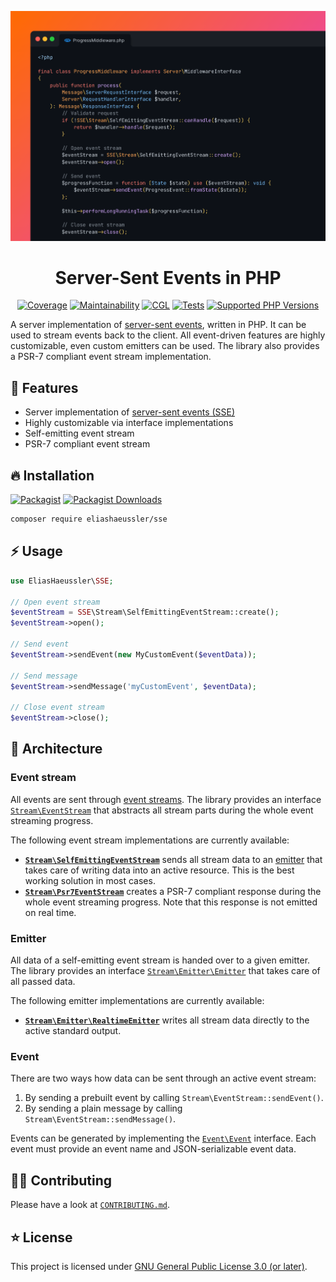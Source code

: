 <div align="center">

[![Screenshot](docs/code-example.png)](#-installation)

# Server-Sent Events in PHP

[![Coverage](https://img.shields.io/codecov/c/github/eliashaeussler/sse?logo=codecov&token=t0a6qwwbzs)](https://codecov.io/gh/eliashaeussler/sse)
[![Maintainability](https://img.shields.io/codeclimate/maintainability/eliashaeussler/sse?logo=codeclimate)](https://codeclimate.com/github/eliashaeussler/sse/maintainability)
[![CGL](https://img.shields.io/github/actions/workflow/status/eliashaeussler/sse/cgl.yaml?label=cgl&logo=github)](https://github.com/eliashaeussler/sse/actions/workflows/cgl.yaml)
[![Tests](https://img.shields.io/github/actions/workflow/status/eliashaeussler/sse/tests.yaml?label=tests&logo=github)](https://github.com/eliashaeussler/sse/actions/workflows/tests.yaml)
[![Supported PHP Versions](https://img.shields.io/packagist/dependency-v/eliashaeussler/sse/php?logo=php)](https://packagist.org/packages/eliashaeussler/sse)

</div>

A server implementation of [server-sent events][1], written in PHP.
It can be used to stream events back to the client. All event-driven
features are highly customizable, even custom emitters can be used.
The library also provides a PSR-7 compliant event stream implementation.

## 🚀 Features

* Server implementation of [server-sent events (SSE)][1]
* Highly customizable via interface implementations
* Self-emitting event stream
* PSR-7 compliant event stream

## 🔥 Installation

[![Packagist](https://img.shields.io/packagist/v/eliashaeussler/sse?label=version&logo=packagist)](https://packagist.org/packages/eliashaeussler/sse)
[![Packagist Downloads](https://img.shields.io/packagist/dt/eliashaeussler/sse?color=brightgreen)](https://packagist.org/packages/eliashaeussler/sse)

```bash
composer require eliashaeussler/sse
```

## ⚡ Usage

```php
use EliasHaeussler\SSE;

// Open event stream
$eventStream = SSE\Stream\SelfEmittingEventStream::create();
$eventStream->open();

// Send event
$eventStream->sendEvent(new MyCustomEvent($eventData));

// Send message
$eventStream->sendMessage('myCustomEvent', $eventData);

// Close event stream
$eventStream->close();
```

## 🎢 Architecture

### Event stream

All events are sent through [event streams][2]. The library provides an
interface [`Stream\EventStream`](src/Stream/EventStream.php) that abstracts
all stream parts during the whole event streaming progress.

The following event stream implementations are currently available:

* [**`Stream\SelfEmittingEventStream`**](src/Stream/SelfEmittingEventStream.php)
  sends all stream data to an [emitter](#emitter) that takes care of writing
  data into an active resource. This is the best working solution in most cases.
* [**`Stream\Psr7EventStream`**](src/Stream/Psr7EventStream.php) creates a
  PSR-7 compliant response during the whole event streaming progress. Note
  that this response is not emitted on real time.

### Emitter

All data of a self-emitting event stream is handed over to a given emitter.
The library provides an interface [`Stream\Emitter\Emitter`](src/Stream/Emitter/Emitter.php)
that takes care of all passed data.

The following emitter implementations are currently available:

* [**`Stream\Emitter\RealtimeEmitter`**](src/Stream/Emitter/RealtimeEmitter.php)
  writes all stream data directly to the active standard output.

### Event

There are two ways how data can be sent through an active event stream:

1. By sending a prebuilt event by calling `Stream\EventStream::sendEvent()`.
2. By sending a plain message by calling `Stream\EventStream::sendMessage()`.

Events can be generated by implementing the [`Event\Event`](src/Event/Event.php)
interface. Each event must provide an event name and JSON-serializable
event data.

## 🧑‍💻 Contributing

Please have a look at [`CONTRIBUTING.md`](CONTRIBUTING.md).

## ⭐ License

This project is licensed under [GNU General Public License 3.0 (or later)](LICENSE).

[1]: https://developer.mozilla.org/en-US/docs/Web/API/Server-sent_events/Using_server-sent_events
[2]: https://developer.mozilla.org/en-US/docs/Web/API/Server-sent_events/Using_server-sent_events#sending_events_from_the_server
